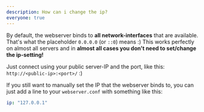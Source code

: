 ```yaml
---
description: How can i change the ip?
everyone: true
---
```


By default, the webserver binds to **all network-interfaces** that are available. That's what the placeholder `0.0.0.0` (or `::0`) means :)
This works perfectly on almost all servers and in **almost all cases you don't need to set/change the ip-setting!**

Just connect using your public server-IP and the port, like this: `http://<public-ip>:<port>/` :)

If you still want to manually set the IP that the webserver binds to, you can just add a line to your `webserver.conf` with something like this:
```yaml
ip: "127.0.0.1"
```
